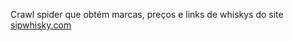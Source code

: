 Crawl spider que obtém marcas, preços e links de whiskys do site [sipwhisky.com](https://sipwhisky.com)
